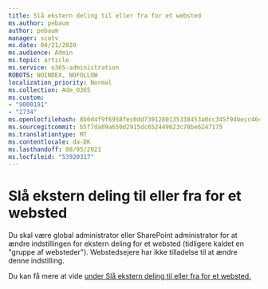```yaml
---
title: Slå ekstern deling til eller fra for et websted
ms.author: pebaum
author: pebaum
manager: scotv
ms.date: 04/21/2020
ms.audience: Admin
ms.topic: article
ms.service: o365-administration
ROBOTS: NOINDEX, NOFOLLOW
localization_priority: Normal
ms.collection: Adm_O365
ms.custom:
- "9000191"
- "2734"
ms.openlocfilehash: 8b0d4f9f6958fec0dd7391280135338453a0cc345f94becc46ca7fae89cfd86f
ms.sourcegitcommit: b5f7da89a650d2915dc652449623c78be6247175
ms.translationtype: MT
ms.contentlocale: da-DK
ms.lasthandoff: 08/05/2021
ms.locfileid: "53920317"
---
```

# <a name="turn-external-sharing-on-or-off-for-a-site"></a>Slå ekstern deling til eller fra for et websted

Du skal være global administrator eller SharePoint administrator for at ændre indstillingen for ekstern deling for et websted (tidligere kaldet en "gruppe af websteder"). Webstedsejere har ikke tilladelse til at ændre denne indstilling. 

Du kan få mere at vide [under Slå ekstern deling til eller fra for et websted.](https://docs.microsoft.com/sharepoint/change-external-sharing-site)
